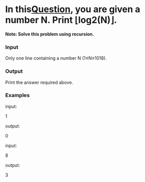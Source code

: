 # In this[Question](https://codeforces.com/group/MWSDmqGsZm/contest/223339/problem/P), you are given a number N. Print ⌊log2(N)⌋.

**Note: Solve this problem using recursion.**

### Input
Only one line containing a number N (1≤N≤1018).

### Output
Print the answer required above.

### Examples
input:

1

output:

0

input:

8

output:

3
